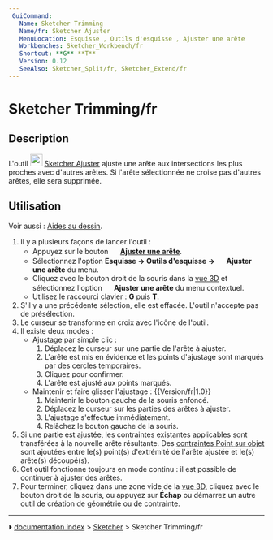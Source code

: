 ```yaml
---
 GuiCommand:
   Name: Sketcher Trimming
   Name/fr: Sketcher Ajuster
   MenuLocation: Esquisse , Outils d'esquisse , Ajuster une arête
   Workbenches: Sketcher_Workbench/fr
   Shortcut: **G** **T**
   Version: 0.12
   SeeAlso: Sketcher_Split/fr, Sketcher_Extend/fr
---
```


# Sketcher Trimming/fr

## Description

L\'outil <img alt="" src=images/Sketcher_Trimming.svg  style="width:24px;"> [Sketcher Ajuster](Sketcher_Trimming/fr.md) ajuste une arête aux intersections les plus proches avec d\'autres arêtes. Si l\'arête sélectionnée ne croise pas d\'autres arêtes, elle sera supprimée.



## Utilisation

Voir aussi : [Aides au dessin](Sketcher_Workbench/fr#Aides_au_dessin.md).

1.  Il y a plusieurs façons de lancer l\'outil :
    -   Appuyez sur le bouton **<img src="images/Sketcher_Trimming.svg" width=16px> [Ajuster une arête](Sketcher_Trimming/fr.md)**.
    -   Sélectionnez l\'option **Esquisse → Outils d'esquisse → <img src="images/Sketcher_Trimming.svg" width=16px> Ajuster une arête** du menu.
    -   Cliquez avec le bouton droit de la souris dans la [vue 3D](3D_view/fr.md) et sélectionnez l\'option **<img src="images/Sketcher_Trimming.svg" width=16px> Ajuster une arête** du menu contextuel.
    -   Utilisez le raccourci clavier : **G** puis **T**.
2.  S\'il y a une précédente sélection, elle est effacée. L\'outil n\'accepte pas de présélection.
3.  Le curseur se transforme en croix avec l\'icône de l\'outil.
4.  Il existe deux modes :
    -   Ajustage par simple clic :
        1.  Déplacez le curseur sur une partie de l\'arête à ajuster.
        2.  L\'arête est mis en évidence et les points d\'ajustage sont marqués par des cercles temporaires.
        3.  Cliquez pour confirmer.
        4.  L\'arête est ajusté aux points marqués.
    -   Maintenir et faire glisser l\'ajustage : {{Version/fr|1.0}}
        1.  Maintenir le bouton gauche de la souris enfoncé.
        2.  Déplacez le curseur sur les parties des arêtes à ajuster.
        3.  L\'ajustage s\'effectue immédiatement.
        4.  Relâchez le bouton gauche de la souris.
5.  Si une partie est ajustée, les contraintes existantes applicables sont transférées à la nouvelle arête résultante. Des [contraintes Point sur objet](Sketcher_ConstrainPointOnObject/fr.md) sont ajoutées entre le(s) point(s) d\'extrémité de l\'arête ajustée et le(s) arête(s) découpé(s).
6.  Cet outil fonctionne toujours en mode continu : il est possible de continuer à ajuster des arêtes.
7.  Pour terminer, cliquez dans une zone vide de la [vue 3D](3D_view/fr.md), cliquez avec le bouton droit de la souris, ou appuyez sur **Échap** ou démarrez un autre outil de création de géométrie ou de contrainte.



---
⏵ [documentation index](../README.md) > [Sketcher](Sketcher_Workbench.md) > Sketcher Trimming/fr
